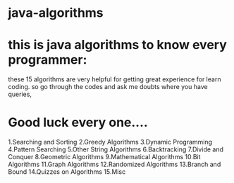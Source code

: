 # java-algorithms

# this is java algorithms to know every programmer:
these 15 algorithms are very helpful for getting great experience for learn coding. so go through the codes and ask me doubts where you have queries,
# Good luck every one....
1.Searching and Sorting
2.Greedy Algorithms
3.Dynamic Programming
4.Pattern Searching
5.Other String Algorithms
6.Backtracking
7.Divide and Conquer
8.Geometric Algorithms
9.Mathematical Algorithms
10.Bit Algorithms
11.Graph Algorithms
12.Randomized Algorithms
13.Branch and Bound
14.Quizzes on Algorithms
15.Misc

